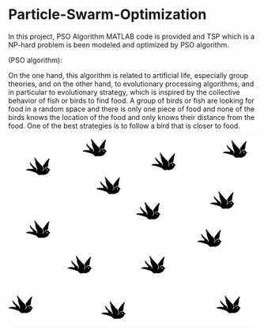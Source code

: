 # Particle-Swarm-Optimization

In this project, PSO Algorithm MATLAB code is provided and TSP which is a NP-hard problem is been modeled and optimized by PSO algorithm.

(PSO algorithm):

On the one hand, this algorithm is related to artificial life, especially group theories, and on the other hand,
to evolutionary processing algorithms, and in particular to evolutionary strategy, which is inspired by the collective behavior
of fish or birds to find food. A group of birds or fish are looking for food in a random space and there is only one piece of food and none
of the birds knows the location of the food and only knows their distance from the food. One of the best strategies is to follow a bird that is closer to food.

![PSO](https://github.com/HamedMoasses/Particle-Swarm-Optimization/blob/master/1.jpg)
